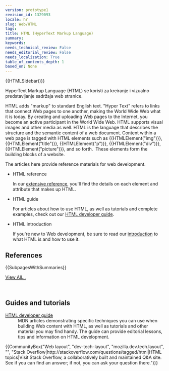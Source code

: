 ```yaml
---
version: prototype1
revision_id: 1329093
locale: hr
slug: Web/HTML
tags: 
title: HTML (HyperText Markup Language)
summary: 
keywords: 
needs_technical_review: False
needs_editorial_review: False
needs_localization: True
table_of_contents_depth: 1
based_on: None
---
```

<p class="note">{{HTMLSidebar()}}</p>

<p><span class="seoSummary">HyperText Markup Language (HTML) se koristi za kreiranje i vizualno predstavljanje sadržaja web stranice.&nbsp;</span></p>

<p>HTML adds "markup" to standard English text. "Hyper Text" refers to links that connect Web pages to one another, making the World Wide Web what it is today. By creating and uploading Web pages to the Internet, you become an active participant in the World Wide Web. <span class="seoSummary">HTML supports visual images and other media as well.</span>&nbsp;HTML is the language that describes the structure and the semantic content of a web document. Content within a web page is tagged with HTML elements such as {{HTMLElement("img")}}, {{HTMLElement("title")}}, {{HTMLElement("p")}}, {{HTMLElement("div")}}, {{HTMLElement("picture")}}, and so forth.&nbsp; These elements form the building blocks of a website.</p>

<p><span class="seoSummary">The articles here provide reference materials for web development.</span></p>

<section class="cleared" id="sect1">
<ul class="card-grid">
 <li><span>HTML reference</span>

  <p>In our <a href="/en-US/docs/Web/HTML/Reference">extensive reference</a>, you'll find the details on each element and attribute that makes up HTML.</p>
 </li>
 <li><span>HTML guide</span>
  <p>For articles about how to use HTML, as well as tutorials and complete examples, check out our <a href="/en-US/docs/Web/Guide/HTML">HTML developer guide</a>.</p>
 </li>
 <li><span>HTML introduction</span>
  <p>If you're new to Web development, be sure to read our <a href="https://developer.mozilla.org/en-US/docs/Web/Guide/HTML/Introduction">introduction</a> to what HTML is and how to use it.</p>
 </li>
</ul>

<div class="row topicpage-table">
<div class="section">
<h2 class="Documentation" id="Documentation" name="Documentation">References</h2>

<p>{{SubpagesWithSummaries}}</p>

<p><span class="alllinks"><a href="/en-US/docs/tag/HTML" title="Article tagged: HTML">View All...</a></span></p>
</div>

<p>&nbsp;</p>

<div class="section">
<h2 class="Tools" id="Tools" name="Tools">Guides and tutorials</h2>

<dl>
 <dt><a href="/en-US/docs/Web/Guide/HTML">HTML developer guide</a></dt>
 <dd>MDN articles demonstrating specific techniques you can use when building Web content with HTML, as well as tutorials and other material you may find handy. The guide can provide editorial lessons, tips and information on HTML development.</dd>
</dl>
</div>
</div>

<p>{{CommunityBox("Web layout", "dev-tech-layout", "mozilla.dev.tech.layout", "", "Stack Overflow|http://stackoverflow.com/questions/tagged/html|HTML topics|Visit Stack Overflow, a collaboratively built and maintained Q&amp;A site. See if you can find an answer; if not, you can ask your question there.")}}</p>
</section>

